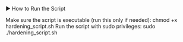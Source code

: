 ▶️ How to Run the Script

Make sure the script is executable (run this only if needed):
chmod +x hardening_script.sh
Run the script with sudo privileges:
sudo ./hardening_script.sh

